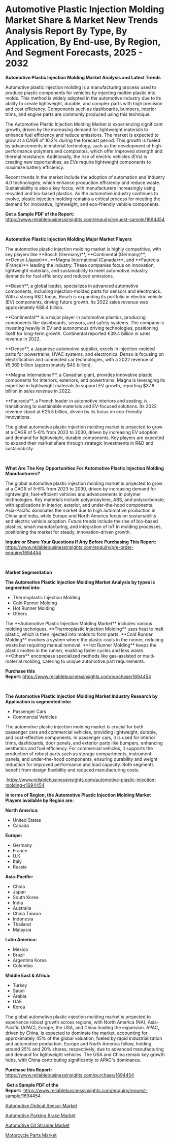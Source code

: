 <p><h1>Automotive Plastic Injection Molding Market Share & Market New Trends Analysis Report By Type, By Application, By End-use, By Region, And Segment Forecasts, 2025 - 2032</h1></p><p><strong>Automotive Plastic Injection Molding Market Analysis and Latest Trends</strong></p>
<p><p>Automotive plastic injection molding is a manufacturing process used to produce plastic components for vehicles by injecting molten plastic into molds. This method is widely adopted in the automotive industry due to its ability to create lightweight, durable, and complex parts with high precision and cost efficiency. Components such as dashboards, bumpers, interior trims, and engine parts are commonly produced using this technique.</p><p>The Automotive Plastic Injection Molding Market is experiencing significant growth, driven by the increasing demand for lightweight materials to enhance fuel efficiency and reduce emissions. The market is expected to grow at a CAGR of 10.2% during the forecast period. This growth is fueled by advancements in material technology, such as the development of high-performance polymers and composites, which offer improved strength and thermal resistance. Additionally, the rise of electric vehicles (EVs) is creating new opportunities, as EVs require lightweight components to maximize battery efficiency.</p><p>Recent trends in the market include the adoption of automation and Industry 4.0 technologies, which enhance production efficiency and reduce waste. Sustainability is also a key focus, with manufacturers increasingly using recycled and bio-based plastics. As the automotive industry continues to evolve, plastic injection molding remains a critical process for meeting the demand for innovative, lightweight, and eco-friendly vehicle components.</p></p>
<p><strong>Get a Sample PDF of the Report:&nbsp;</strong> <a href="https://www.reliablebusinessinsights.com/enquiry/request-sample/1694454?utm_campaign=75&utm_medium=2&utm_source=Github&utm_content=ia&utm_term=21012025&utm_id=automotive-plastic-injection-molding">https://www.reliablebusinessinsights.com/enquiry/request-sample/1694454</a></p>
<p>&nbsp;</p>
<p><strong>Automotive Plastic Injection Molding Major Market Players</strong></p>
<p><p>The automotive plastic injection molding market is highly competitive, with key players like **Bosch (Germany)**, **Continental (Germany)**, **Denso (Japan)**, **Magna International (Canada)**, and **Faurecia (France)** leading the industry. These companies focus on innovation, lightweight materials, and sustainability to meet automotive industry demands for fuel efficiency and reduced emissions.</p><p>**Bosch**, a global leader, specializes in advanced automotive components, including injection-molded parts for sensors and electronics. With a strong R&D focus, Bosch is expanding its portfolio in electric vehicle (EV) components, driving future growth. Its 2022 sales revenue was approximately €88.4 billion.</p><p>**Continental** is a major player in automotive plastics, producing components like dashboards, sensors, and safety systems. The company is investing heavily in EV and autonomous driving technologies, positioning itself for long-term growth. Continental reported €39.4 billion in sales revenue in 2022.</p><p>**Denso**, a Japanese automotive supplier, excels in injection-molded parts for powertrains, HVAC systems, and electronics. Denso is focusing on electrification and connected car technologies, with a 2022 revenue of ¥5,369 billion (approximately $40 billion).</p><p>**Magna International**, a Canadian giant, provides innovative plastic components for interiors, exteriors, and powertrains. Magna is leveraging its expertise in lightweight materials to support EV growth, reporting $37.8 billion in sales revenue in 2022.</p><p>**Faurecia**, a French leader in automotive interiors and seating, is transitioning to sustainable materials and EV-focused solutions. Its 2022 revenue stood at €25.5 billion, driven by its focus on eco-friendly innovations.</p><p>The global automotive plastic injection molding market is projected to grow at a CAGR of 5-6% from 2023 to 2030, driven by increasing EV adoption and demand for lightweight, durable components. Key players are expected to expand their market share through strategic investments in R&D and sustainability.</p></p>
<p>&nbsp;</p>
<p><strong>What Are The Key Opportunities For Automotive Plastic Injection Molding Manufacturers?</strong></p>
<p><p>The global automotive plastic injection molding market is projected to grow at a CAGR of 5-6% from 2023 to 2030, driven by increasing demand for lightweight, fuel-efficient vehicles and advancements in polymer technologies. Key materials include polypropylene, ABS, and polycarbonate, with applications in interior, exterior, and under-the-hood components. Asia-Pacific dominates the market due to high automotive production in China and India, while Europe and North America focus on sustainability and electric vehicle adoption. Future trends include the rise of bio-based plastics, smart manufacturing, and integration of IoT in molding processes, positioning the market for steady, innovation-driven growth.</p></p>
<p><strong>Inquire or Share Your Questions If Any Before Purchasing This Report:</strong> <a href="https://www.reliablebusinessinsights.com/enquiry/pre-order-enquiry/1694454?utm_campaign=75&utm_medium=2&utm_source=Github&utm_content=ia&utm_term=21012025&utm_id=automotive-plastic-injection-molding">https://www.reliablebusinessinsights.com/enquiry/pre-order-enquiry/1694454</a></p>
<p>&nbsp;</p>
<p><strong>Market Segmentation</strong></p>
<p><strong>The Automotive Plastic Injection Molding Market Analysis by types is segmented into:</strong></p>
<p><ul><li>Thermoplastic Injection Molding</li><li>Cold Runner Molding</li><li>Hot Runner Molding</li><li>Others</li></ul></p>
<p><p>The **Automotive Plastic Injection Molding Market** includes various molding techniques. **Thermoplastic Injection Molding** uses heat to melt plastic, which is then injected into molds to form parts. **Cold Runner Molding** involves a system where the plastic cools in the runner, reducing waste but requiring manual removal. **Hot Runner Molding** keeps the plastic molten in the runner, enabling faster cycles and less waste. **Others** encompass specialized methods like gas-assisted or multi-material molding, catering to unique automotive part requirements.</p></p>
<p><strong>Purchase this Report:&nbsp;</strong><a href="https://www.reliablebusinessinsights.com/purchase/1694454?utm_campaign=75&utm_medium=2&utm_source=Github&utm_content=ia&utm_term=21012025&utm_id=automotive-plastic-injection-molding">https://www.reliablebusinessinsights.com/purchase/1694454</a></p>
<p>&nbsp;</p>
<p><strong>The Automotive Plastic Injection Molding Market Industry Research by Application is segmented into:</strong></p>
<p><ul><li>Passenger Cars</li><li>Commercial Vehicles</li></ul></p>
<p><p>The automotive plastic injection molding market is crucial for both passenger cars and commercial vehicles, providing lightweight, durable, and cost-effective components. In passenger cars, it is used for interior trims, dashboards, door panels, and exterior parts like bumpers, enhancing aesthetics and fuel efficiency. For commercial vehicles, it supports the production of robust parts such as storage compartments, instrument panels, and under-the-hood components, ensuring durability and weight reduction for improved performance and load capacity. Both segments benefit from design flexibility and reduced manufacturing costs.</p></p>
<p><a href="https://www.reliablebusinessinsights.com/automotive-plastic-injection-molding-r1694454?utm_campaign=75&utm_medium=2&utm_source=Github&utm_content=ia&utm_term=21012025&utm_id=automotive-plastic-injection-molding">&nbsp;https://www.reliablebusinessinsights.com/automotive-plastic-injection-molding-r1694454</a></p>
<p><strong>In terms of Region, the Automotive Plastic Injection Molding Market Players available by Region are:</strong></p>
<p>
    <p> <strong> North America: </strong>
        <ul>
            <li>United States</li>
            <li>Canada</li>
        </ul>
        </p> 
    <p> <strong> Europe: </strong>
        <ul>
            <li>Germany</li>
            <li>France</li>
            <li>U.K.</li>
            <li>Italy</li>
            <li>Russia</li>
        </ul>
        </p> 
    <p> <strong> Asia-Pacific: </strong>
        <ul>
            <li>China</li>
            <li>Japan</li>
            <li>South Korea</li>
            <li>India</li>
            <li>Australia</li>
            <li>China Taiwan</li>
            <li>Indonesia</li>
            <li>Thailand</li>
            <li>Malaysia</li>
        </ul>
        </p> 
    <p> <strong> Latin America: </strong>
        <ul>
            <li>Mexico</li>
            <li>Brazil</li>
            <li>Argentina Korea</li>
            <li>Colombia</li>
        </ul>
        </p> 
    <p> <strong> Middle East & Africa: </strong>
        <ul>
            <li>Turkey</li>
            <li>Saudi</li>
            <li>Arabia</li>
            <li>UAE</li>
            <li>Korea</li>
        </ul>
    </p>
    </p>
<p><p>The global automotive plastic injection molding market is projected to experience robust growth across regions, with North America (NA), Asia-Pacific (APAC), Europe, the USA, and China leading the expansion. APAC, driven by China, is expected to dominate the market, accounting for approximately 45% of the global valuation, fueled by rapid industrialization and automotive production. Europe and North America follow, holding around 25% and 20% shares, respectively, due to advanced manufacturing and demand for lightweight vehicles. The USA and China remain key growth hubs, with China contributing significantly to APAC's dominance.</p></p>
<p><strong>Purchase this Report: </strong><a href="https://www.reliablebusinessinsights.com/purchase/1694454?utm_campaign=75&utm_medium=2&utm_source=Github&utm_content=ia&utm_term=21012025&utm_id=automotive-plastic-injection-molding">https://www.reliablebusinessinsights.com/purchase/1694454</a></p>
<p>&nbsp;<strong>Get a Sample PDF of the Report:&nbsp;&nbsp;</strong><a href="https://www.reliablebusinessinsights.com/enquiry/request-sample/1694454?utm_campaign=75&utm_medium=2&utm_source=Github&utm_content=ia&utm_term=21012025&utm_id=automotive-plastic-injection-molding">https://www.reliablebusinessinsights.com/enquiry/request-sample/1694454</a></p>
<p><strong></strong></p>
<p><p><a href="https://github.com/bogganbillie6969/Market-Research-Report-List-1/blob/main/automotive-optical-sensor-market.md?utm_campaign=75&utm_medium=2&utm_source=Github&utm_content=ia&utm_term=21012025&utm_id=automotive-plastic-injection-molding">Automotive Optical Sensor Market</a></p><p><a href="https://github.com/boisetwa16/Market-Research-Report-List-1/blob/main/automotive-parking-brake-market.md?utm_campaign=75&utm_medium=2&utm_source=Github&utm_content=ia&utm_term=21012025&utm_id=automotive-plastic-injection-molding">Automotive Parking Brake Market</a></p><p><a href="https://github.com/donnettaletizia/Market-Research-Report-List-1/blob/main/automotive-oil-strainer-market.md?utm_campaign=75&utm_medium=2&utm_source=Github&utm_content=ia&utm_term=21012025&utm_id=automotive-plastic-injection-molding">Automotive Oil Strainer Market</a></p><p><a href="https://github.com/alberthagorsuch/Market-Research-Report-List-1/blob/main/motorcycle-parts-market.md?utm_campaign=75&utm_medium=2&utm_source=Github&utm_content=ia&utm_term=21012025&utm_id=automotive-plastic-injection-molding">Motorcycle Parts Market</a></p></p>